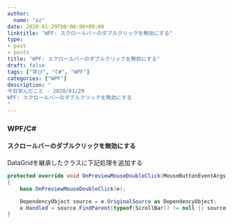 ```yaml
---
author:
  name: "az"
date: 2020-01-29T00:00:00+09:00
linktitle: "WPF: スクロールバーのダブルクリックを無効にする"
type:
- post 
- posts
title: "WPF: スクロールバーのダブルクリックを無効にする"
draft: false
tags: ["学び", "C#", "WPF"]
categories: ["WPF"]
description: "
今日学んだこと - 2020/01/29
WPF: スクロールバーのダブルクリックを無効にする
"
---
```


### WPF/C#

#### スクロールバーのダブルクリックを無効にする
DataGridを継承したクラスに下記処理を追加する

```C#
protected override void OnPreviewMouseDoubleClick(MouseButtonEventArgs e)
{
    base.OnPreviewMouseDoubleClick(e);

    DependencyObject source = e.OriginalSource as DependencyObject;
    e.Handled = source.FindParent(typeof(ScrollBar)) != null || source is ScrollViewer;
}
```
